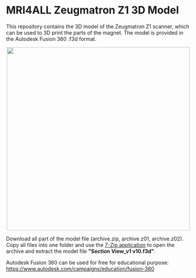 # MRI4ALL Zeugmatron Z1 3D Model

This repository contains the 3D model of the Zeugmatron Z1 scanner, which can be used to 3D print the parts of the magnet. The model is provided in the Autodesk Fusion 360 .f3d format. 

<p align="center">
  <img src="https://github.com/mri4all/3d_model/assets/35747793/239f7ddb-1b4f-48fc-934d-ff181e31c85f" width="500"/>
</p>

Download all part of the model file (archive.zip, archive.z01, archive.z02). Copy all files into one folder and use the [7-Zip application](https://www.7-zip.org/) to open the archive and extract the model file **"Section View_v1 v10.f3d"**.

Autodesk Fusion 360 can be used for free for educational purpose:
https://www.autodesk.com/campaigns/education/fusion-360
